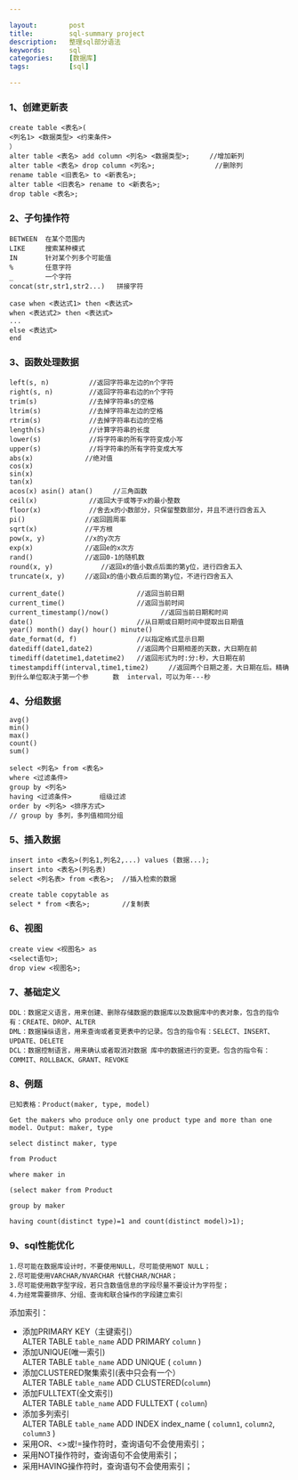 ```yaml
---

layout:        post
title:         sql-summary project
description:   整理sql部分语法
keywords:      sql
categories:    [数据库]
tags:          [sql]

---
```



### 1、创建更新表
    create table <表名>(   
    <列名1> <数据类型> <约束条件>
    ）   
    alter table <表名> add column <列名> <数据类型>;     //增加新列
    alter table <表名> drop column <列名>;               //删除列
    rename table <旧表名> to <新表名>;
    alter table <旧表名> rename to <新表名>;
    drop table <表名>;     

### 2、子句操作符
    BETWEEN  在某个范围内
    LIKE     搜索某种模式
    IN       针对某个列多个可能值
    %        任意字符
    _        一个字符
    concat(str,str1,str2...)   拼接字符

    case when <表达式1> then <表达式>
    when <表达式2> then <表达式>
    ...
    else <表达式>
    end

### 3、函数处理数据
    left(s, n)          //返回字符串左边的n个字符
    right(s, n)         //返回字符串右边的n个字符
    trim(s)             //去掉字符串s的空格
    ltrim(s)            //去掉字符串左边的空格
    rtrim(s)            //去掉字符串右边的空格
    length(s)           //计算字符串的长度
    lower(s)            //将字符串的所有字符变成小写
    upper(s)            //将字符串的所有字符变成大写
    abs(x)             //绝对值
    cos(x)
    sin(x)
    tan(x)
    acos(x) asin() atan()     //三角函数
    ceil(x)             //返回大于或等于x的最小整数
    floor(x)            //舍去x的小数部分，只保留整数部分，并且不进行四舍五入
    pi()               //返回圆周率
    sqrt(x)            //平方根
    pow(x, y)          //x的y次方
    exp(x)             //返回e的x次方
    rand()             //返回0-1的随机数
    round(x, y)            //返回x的值小数点后面的第y位，进行四舍五入
    truncate(x, y)     //返回x的值小数点后面的第y位，不进行四舍五入

    current_date()                  //返回当前日期
    current_time()                  //返回当前时间
    current_timestamp()/now()             //返回当前日期和时间
    date()                          //从日期或日期时间中提取出日期值
    year() month() day() hour() minute() 
    date_format(d, f)               //以指定格式显示日期
    datediff(date1,date2)           //返回两个日期相差的天数，大日期在前
    timediff(datetime1,datetime2)   //返回形式为时:分:秒，大日期在前
    timestampdiff(interval,time1,time2)     //返回两个日期之差，大日期在后。精确到什么单位取决于第一个参      数  interval，可以为年---秒

### 4、分组数据
    avg()
    min()
    max()
    count()
    sum()

    select <列名> from <表名>
    where <过滤条件>
    group by <列名>
    having <过滤条件>       组级过滤
    order by <列名> <排序方式>
    // group by 多列，多列值相同分组

### 5、插入数据
    insert into <表名>(列名1,列名2,...) values (数据...);
    insert into <表名>(列名表)
    select <列名表> from <表名>;  //插入检索的数据

    create table copytable as
    select * from <表名>;        //复制表

### 6、视图
    create view <视图名> as
    <select语句>;
    drop view <视图名>;

### 7、基础定义
    DDL：数据定义语言，用来创建、删除存储数据的数据库以及数据库中的表对象，包含的指令有：CREATE、DROP、ALTER
    DML：数据操纵语言，用来查询或者变更表中的记录。包含的指令有：SELECT、INSERT、UPDATE、DELETE
    DCL：数据控制语言，用来确认或者取消对数据 库中的数据进行的变更。包含的指令有：COMMIT、ROLLBACK、GRANT、REVOKE

### 8、例题
    已知表格：Product(maker, type, model)

    Get the makers who produce only one product type and more than one model. Output: maker, type

    select distinct maker, type

    from Product

    where maker in

    (select maker from Product

    group by maker

    having count(distinct type)=1 and count(distinct model)>1);


### 9、sql性能优化      
    1.尽可能在数据库设计时，不要使用NULL，尽可能使用NOT NULL；
    2.尽可能使用VARCHAR/NVARCHAR 代替CHAR/NCHAR；
    3.尽可能使用数字型字段，若只含数值信息的字段尽量不要设计为字符型；
    4.为经常需要排序、分组、查询和联合操作的字段建立索引
添加索引：    
- 添加PRIMARY KEY（主键索引）   
    ALTER TABLE `table_name` ADD PRIMARY `column` )     
- 添加UNIQUE(唯一索引)     
    ALTER TABLE `table_name` ADD UNIQUE ( `column` ) 
- 添加CLUSTERED聚集索引(表中只会有一个）              
    ALTER TABLE `table_name` ADD CLUSTERED(`column`)
- 添加FULLTEXT(全文索引)     
    ALTER TABLE `table_name` ADD FULLTEXT ( `column`)
- 添加多列索引     
    ALTER TABLE `table_name` ADD INDEX index_name ( `column1`, `column2`, `column3` )  
- 采用OR、<>或!=操作符时，查询语句不会使用索引；
- 采用NOT操作符时，查询语句不会使用索引；
- 采用HAVING操作符时，查询语句不会使用索引；
